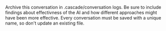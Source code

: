 Archive this conversation in .cascade/conversation logs.  Be sure to include findings about effectivness of the AI and how different approaches might have been more effective.  Every conversation must be saved with a unique name, so don't update an existing file.